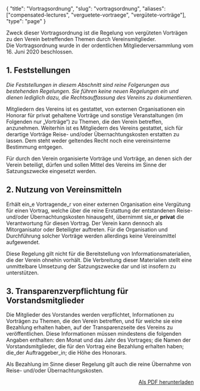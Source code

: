 {
    "title": "Vortragsordnung",
    "slug": "vortragsordnung",
    "aliases": ["compensated-lectures", "verguetete-vortraege", "vergütete-vorträge"],
    "type": "page"
}

Zweck dieser Vortragsordnung ist die Regelung von vergüteten Vorträgen zu den Verein betreffenden Themen durch Vereinsmitglieder.  
Die Vortragsordnung wurde in der ordentlichen Mitgliederversammlung vom 16. Juni 2020 beschlossen.

## 1. Feststellungen

*Die Feststellungen in diesem Abschnitt sind reine Folgerungen aus bestehenden Regelungen. Sie führen keine neuen Regelungen ein und dienen lediglich dazu, die Rechtsauffassung des Vereins zu dokumentieren.*

Mitgliedern des Vereins ist es gestattet, von externen Organisationen ein Honorar für privat gehaltene Vorträge und sonstige Veranstaltungen (im Folgenden nur „Vorträge“) zu Themen, die den Verein betreffen, anzunehmen. Weiterhin ist es Mitgliedern des Vereins gestattet, sich für derartige Vorträge Reise- und/oder Übernachtungskosten erstatten zu lassen. Dem steht weder geltendes Recht noch eine vereinsinterne Bestimmung entgegen.

Für durch den Verein organisierte Vorträge und Vorträge, an denen sich der Verein beteiligt, dürfen und sollen Mittel des Vereins im Sinne der Satzungszwecke eingesetzt werden.

## 2. Nutzung von Vereinsmitteln

Erhält ein_e Vortragende_r von einer externen Organisation eine Vergütung für einen Vortrag, welche über die reine Erstattung der entstandenen Reise- und/oder Übernachtungskosten hinausgeht, übernimmt sie_er **privat** die Verantwortung für diesen Vortrag. Der Verein kann dennoch als Mitorganisator oder Beteiligter auftreten. Für die Organisation und Durchführung solcher Vorträge werden allerdings keine Vereinsmittel aufgewendet.

Diese Regelung gilt nicht für die Bereitstellung von Informationsmaterialien, die der Verein ohnehin vorhält. Die Verbreitung dieser Materialien stellt eine unmittelbare Umsetzung der Satzungszwecke dar und ist insofern zu unterstützen.

## 3. Transparenzverpflichtung für Vorstandsmitglieder

Die Mitglieder des Vorstandes werden verpflichtet, Informationen zu Vorträgen zu Themen, die den Verein betreffen, und für welche sie eine Bezahlung erhalten haben, auf der Transparenzseite des Vereins zu veröffentlichen. Diese Informationen müssen mindestens die folgenden Angaben enthalten: den Monat und das Jahr des Vortrages; die Namen der Vorstandsmitglieder, die für den Vortrag eine Bezahlung erhalten haben; die_der Auftraggeber_in; die Höhe des Honorars.

Als Bezahlung im Sinne dieser Regelung gilt auch die reine Übernahme von Reise- und/oder Übernachtungskosten.

<div style="float: right;">
    <a href="https://static.dacdn.de/docs/vortragsordnung.pdf" class="button button-secondary icon icon-download">Als PDF herunterladen</a>
</div>
<div class="clearfix"></div>
